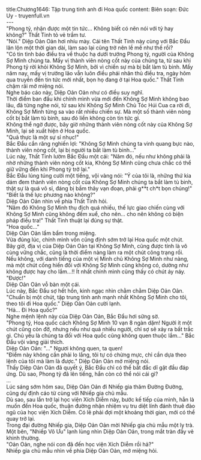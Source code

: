 title:Chương1646: Tập trung tinh anh đi Hoa quốc
content:
Biên soạn: Đức Uy - truyenfull.vn<br>---<br>"Phong tỷ, nhận được một tin tức... Không biết có nên nói với tỷ hay không?" Thất Tinh tỏ vẻ trầm tư.<br>"Nói." Diệp Oản Oản hơi nhíu mày. Cái tên Thất Tinh này cùng với Bắc Đẩu lăn lộn một thời gian dài, làm sao lại cũng trở nên lề mề như thế rồi?<br>"Có tin tình báo điều tra về thuộc hạ dưới trướng Phong tỷ, người của Không Sợ Minh chúng ta. Mấy vị thành viên nòng cốt này của chúng ta, từ sau khi Phong tỷ rời khỏi Không Sợ Minh, bởi vì chiến sự mà bị bắt làm tù binh. Mấy năm nay, mấy vị trưởng lão vẫn luôn điều phái nhân thủ điều tra, ngày hôm qua truyền đến tin tức mới nhất, bọn họ đang ở tại Hoa quốc." Thất Tinh chậm rãi mở miệng nói.<br>Nghe báo cáo này, Diệp Oản Oản như có điều suy nghĩ.<br>Thời điểm ban đầu khi chính mình vừa mới đến Không Sợ Minh không bao lâu, đã từng nghe nói, từ sau khi Không Sợ Minh Chủ Tóc Húi Cua ca rời đi, Không Sợ Minh từng sa vào rất nhiều chiến sự. Mà một số thành viên nòng cốt bị bắt làm tù binh, sau đó liền không còn tin tức gì.<br>Không thể ngờ được, bây giờ những thành viên nòng cốt này của Không Sợ Minh, lại sẽ xuất hiện ở Hoa quốc.<br>"Quả thực là một sự sỉ nhục!"<br>Bắc Đẩu cắn răng nghiến lợi: "Không Sợ Minh chúng ta vinh quang bực nào, thành viên nòng cốt, lại bị người ta bắt làm tù binh..."<br>Lúc này, Thất Tinh lườm Bắc Đẩu một cái: "Năm đó, nếu như không phải là nhờ những thành viên nòng cốt kia, Không Sợ Minh cũng chưa chắc có thể giữ vững đến khi Phong tỷ trở lại."<br>Bắc Đẩu lúng túng cười một tiếng, vội vàng nói: "Ý của tôi là, những thứ kia dám đem thành viên nòng cốt của Không Sợ Minh chúng ta bắt làm tù binh, thật sự là quá vô sỉ, đáng bị bầm thây vạn đoạn, phải g**t ch*t bọn chúng!"<br>"Biết là thế lực phương nào không?"<br>Diệp Oản Oản nhìn về phía Thất Tinh hỏi.<br>"Năm đó Không Sợ Minh thụ địch quá nhiều, thế lực giao chiến cùng với Không Sợ Minh cũng không đếm xuể, cho nên... cho nên không có biện pháp điều tra!" Thất Tinh thuật lại đúng sự thật.<br>"Hoa quốc..."<br>Diệp Oản Oản lẩm bẩm trong miệng.<br>Vừa đúng lúc, chính mình vốn cũng định sớm trở lại Hoa quốc một chút.<br>Bây giờ, địa vị của Diệp Oản Oản tại Không Sợ Minh, cũng được tính là vô cùng vững chắc, cũng là thời điểm nàng làm ra một chút công trạng rồi.<br>Nếu không, với danh tiếng của một vị Minh chủ Không Sợ Minh như nàng, mà một chút cống hiến đối với Không Sợ Minh cũng không có, dường như không được hay cho lắm...!! Ít nhất chính mình cũng thấy có chút áy náy.<br>"Được!"<br>Diệp Oản Oản vỗ bàn một cái.<br>Lúc này, Bắc Đẩu sợ hết hồn, kinh ngạc nhìn chằm chằm Diệp Oản Oản.<br>"Chuẩn bị một chút, tập trung tinh anh mạnh nhất Không Sợ Minh cho tôi, theo tôi đi Hoa quốc." Diệp Oản Oản cười lạnh.<br>"Hả... Đi Hoa quốc?"<br>Nghe mệnh lệnh này của Diệp Oản Oản, Bắc Đẩu hơi sững sờ.<br>"Phong tỷ, Hoa quốc cách Không Sợ Minh 10 vạn 8 ngàn dặm! Người ít một chút cũng còn đỡ, nhưng nếu như quá nhiều người, chỉ sợ sẽ xảy ra bất trắc gì. Chủ yếu là chúng ta đối với Hoa quốc cũng không quen thuộc lắm..." Bắc Đẩu vội vàng giải thích.<br>Diệp Oản Oản: "..." Ngươi không quen, ta quen!<br>"Điểm này không cần phải lo lắng, tôi tự có chừng mực, chỉ cần dựa theo lệnh của tôi mà làm là được." Diệp Oản Oản mở miệng nói.<br>Thấy Diệp Oản Oản đã quyết ý, Bắc Đẩu chỉ có thể bất đắc dĩ gật đầu đáp ứng. Dù sao, Phong tỷ đã lên tiếng, hắn còn có thể nói cái gì?<br>...<br>Lúc sáng sớm hôm sau, Diệp Oản Oản đi Nhiếp gia thăm Đường Đường, cũng dự định cáo từ cùng với Nhiếp gia chủ mẫu.<br>Dù sao, sau lần trở lại học viện Xích Diễm này, bước kế tiếp của mình, hẳn là muốn đến Hoa quốc, thuận đường nhận nhiệm vụ tru diệt lính đánh thuê đào ngũ của học viện Xích Diễm. Có lẽ phải đợi một khoảng thời gian, mới có thể quay trở lại.<br>Trong đại đường Nhiếp gia, Diệp Oản Oản mời Nhiếp gia chủ mẫu một ly trà.<br>Một bên, "Nhiếp Vô Ưu" lạnh lùng nhìn Diệp Oản Oản, trong mắt tràn đầy vẻ khinh thường.<br>"Oản Oản, nghe nói con đã đến học viện Xích Diễm rồi hả?"<br>Nhiếp gia chủ mẫu nhìn về phía Diệp Oản Oản, mở miệng hỏi.